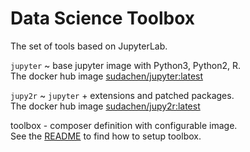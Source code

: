 # Data Science Toolbox  

The set of tools based on JupyterLab.

`jupyter` ~ base jupyter image with Python3, Python2, R.    
The docker hub image [sudachen/jupyter:latest](http://hub.docker.com/r/sudachen/jupyter)

`jupy2r` ~ `jupyter` + extensions and patched packages.   
The docker hub image [sudachen/jupy2r:latest](http://hub.docker.com/r/sudachen/jupy2r)

toolbox - composer definition with configurable image.   
See the [README](https://github.com/sudachen/dstoolbox/blob/master/toolbox/README.md) to find how to setup toolbox.

